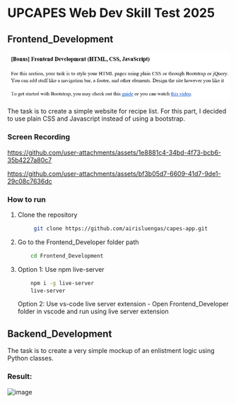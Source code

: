 # UPCAPES Web Dev Skill Test 2025

## Frontend_Development

![alt text](/docs/image.png)

The task is to create a simple website for recipe list. For this part, I decided to use plain CSS and Javascript instead of using a bootstrap.

### Screen Recording



https://github.com/user-attachments/assets/1e8881c4-34bd-4f73-bcb6-35b4227a80c7



https://github.com/user-attachments/assets/bf3b05d7-6609-41d7-9de1-29c08c7636dc

### How to run

1. Clone the repository

   ```bash
        git clone https://github.com/airisluengas/capes-app.git
   ```

2. Go to the Frontend_Developer folder path

   ```bash
       cd Frontend_Development
   ```

3. Option 1: Use npm live-server

   ```bash
       npm i -g live-server
       live-server
   ```

   Option 2: Use vs-code live server extension - Open Frontend_Developer folder in vscode and run using live server extension

## Backend_Development

The task is to create a very simple mockup of an enlistment logic using Python classes.

### Result:
<img width="565" height="174" alt="image" src="https://github.com/user-attachments/assets/7526dee9-d9be-448e-b9a5-04da00d54610" />

